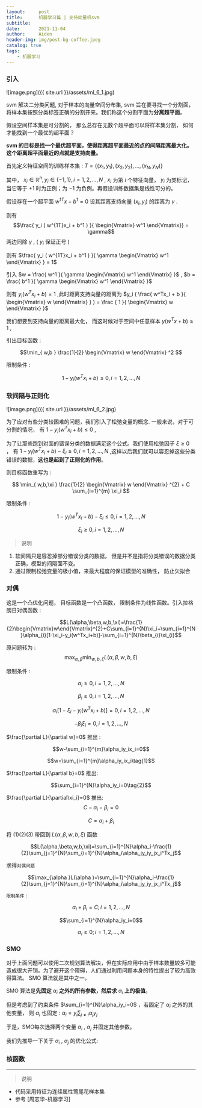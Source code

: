 ```yaml
---
layout:     post
title:      机器学习篇 | 支持向量机svm
subtitle:   
date:       2021-11-04
author:     Aiden
header-img: img/post-bg-coffee.jpeg
catalog: true 
tags:
    - 机器学习
---
```


### 引入 


![image.png]({{ site.url }}/assets/ml_6_1.jpg)


svm 解决二分类问题, 对于样本的向量空间分布集, svm 旨在要寻找一个分割面，将样本集按照分类标签正确的分割开来。我们称这个分割平面为**分离超平面**。

假设空间样本集是可分割的， 那么总存在无数个超平面可以将样本集分割， 如何才能找到一个最优的超平面？ 

**svm 的目标是找一个最优超平面，使得距离超平面最近的点的间隔距离最大化。 这个距离超平面最近的点就是支持向量。**


首先定义特征空间的训练样本集 : $T=\lbrace (x_1, y_1), (x_2, y_2), ..., (x_N, y_N)  \rbrace$

其中， $x_i \in \mathbb{R}^{n}, y_{i} \in \lbrace -1, 1 \rbrace, i = 1, 2, ..., N$ , $x_i$ 为第 $i$ 个特征向量， $y_i$ 为类标记，当它等于 $+1$ 时为正例；为 $-1$ 为负例。再假设训练数据集是线性可分的。


假设存在一个超平面 $w^{1T}x + b^1 = 0$
设其距离支持向量 $(x_i, y_i)$ 的距离为 $\gamma$ .

则有 $$\frac{ y_i ( w^{1T}x_i + b^1 ) }{ \begin{Vmatrix} w^1 \end{Vmatrix}}  = \gamma$$ 
两边同除 $\gamma$ , ( $y_i$ 保证正号 )

则有 $\frac{ y_i ( w^{1T}x_i + b^1 ) }{ \gamma \begin{Vmatrix} w^1 \end{Vmatrix} } = 1$

引入 $w = \frac{ w^1 }{ \gamma \begin{Vmatrix} w^1 \end{Vmatrix} }$ , $b = \frac{ b^1 }{ \gamma \begin{Vmatrix} w^1 \end{Vmatrix} }$

则有 $y_i ( w^Tx_i + b ) = 1$ ,此时距离支持向量的距离为 $y_i ( \frac{ w^Tx_i + b }{ \begin{Vmatrix} w \end{Vmatrix} } ) = \frac { 1 }{ \begin{Vmatrix} w \end{Vmatrix} }$
 
我们想要到支持向量的距离最大化， 而这时候对于空间中任意样本 $y ( w^T x + b ) \geq 1$ ,  

引出目标函数 : 

$$\min_{ w,b } \frac{1}{2}  \begin{Vmatrix} w \end{Vmatrix} ^2 $$

限制条件 :
 
$$1-y_i(w^T x_i +b) \leq 0 ,  i = 1,2,...,N$$

### 软间隔与正则化

![image.png]({{ site.url }}/assets/ml_6_2.jpg)

为了应对有些分类较困难的问题，我们引入了松弛变量的概念.
一般来说，对于可分割的情况， 有 $1-y_i(w^T x_i +b) \leq 0$ , 

为了让那些跑到对面的错误分类的数据满足这个公式。我们使用松弛因子 $\xi \geq 0$ ， 有 $1-y_i(w^T x_i +b) - \xi_{i} \leq 0, i = 1,2,...,N$ ,这样以后我们就可以容忍掉这些分类错误的数据，**这也是起到了正则化的作用**。

则目标函数重写为 : 

$$ \min_{ w,b,\xi } \frac{1}{2}  \begin{Vmatrix} w \end{Vmatrix} ^{2} + C \sum_{i=1}^{m} \xi_i $$

限制条件 : 

$$1-y_i(w^T x_i +b) - \xi_{i} \leq 0, i = 1,2,...,N$$

$$\xi_i \geq 0, i=1,2,...,N$$

> 说明 

1. 软间隔只是容忍掉部分错误分类的数据， 但是并不是指将分类错误的数据分类正确，模型的间隔面不变。
2. 通过限制松弛变量的极小值，来最大程度的保证模型的准确性， 防止欠拟合


### 对偶

这是一个凸优化问题， 目标函数是一个凸函数， 限制条件为线性函数。引入拉格朗日对偶函数 : 

$$L(\alpha,\beta,w,b,\xi)=\frac{1}{2}\begin{Vmatrix}w\end{Vmatrix}^{2}+C\sum_{i=1}^{N}\xi_i+\sum_{i=1}^{N}\alpha_{i}[1-\xi_i-y_i(w^Tx_i+b)]-\sum_{i=1}^{N}\beta_{i}\xi_{i}$$

原问题转为 :
$$\max_{\alpha,\beta}\min_{w,b,\xi}L(\alpha,\beta,w,b,\xi)$$

限制条件 : 

$$\alpha_i \geq 0, i=1,2,...,N$$

$$\beta_i \geq 0,i=1,2,...,N$$

$$\alpha_{i}[1-\xi_i-y_i(w^Tx_i+b)]=0,i=1,2,...,N$$

$$-\beta_{i}\xi_{i}=0,i=1,2,...,N$$

$\frac{\partial L}{\partial w}=0$ 推出 : 

$$w-\sum_{i=1}^{m}\alpha_iy_ix_i=0$$

$$w=\sum_{i=1}^{m}\alpha_iy_ix_i\tag{1}$$

$\frac{\partial L}{\partial b}=0$ 推出:

$$\sum_{i=1}^{N}\alpha_iy_i=0\tag{2}$$

$\frac{\partial L}{\partial\xi_i}=0$ 推出:
$$C-\alpha_i-\beta_i=0$$

$$C=\alpha_i+\beta_i\tag{3}$$

将 $(1)(2)(3)$ 带回到 $L(\alpha,\beta,w,b,\xi)$ 函数

$$L(\alpha,\beta,w,b,\xi)=\sum_{i=1}^{N}\alpha_i-\frac{1}{2}\sum_{j=1}^{N}\sum_{i=1}^{N}\alpha_i\alpha_jy_iy_jx_i^Tx_j$$

求得`对偶问题`

$$\max_{\alpha }L(\alpha )=\sum_{i=1}^{N}\alpha_i-\frac{1}{2}\sum_{j=1}^{N}\sum_{i=1}^{N}\alpha_i\alpha_jy_iy_jx_i^Tx_j$$

`限制条件` : 

$$\alpha_i+\beta_i=C; i=1,2,...,N$$

$$\sum_{i=1}^{N}\alpha_iy_i=0$$

$$\alpha_i \geq 0; i=1,2,...,N$$


### SMO 

对于上面问题可以使用二次规划算法解决，但在实际应用中由于样本数量较多可能造成很大开销。为了避开这个障碍，人们通过利用问题本身的特性提出了较为高效得算法。
SMO 算法就是其中之一。


SMO 算法是**先固定** $\alpha_i$ **之外的所有参数，然后求** $\alpha_i$ **上的极值**。

但是考虑到了约束条件 $\sum_{i=1}^{N}\alpha_iy_i=0$ ，若固定了 $\alpha_i$ 之外的其他变量， 则 $\alpha_i$ 也固定 : $\alpha_i=y_i\sum_{j\neq i}\alpha_jy_j$

于是，SMO每次选择两个变量 $\alpha_i$ , $\alpha_j$ 并固定其他参数。


我们先推导一下关于 $\alpha_i$ , $\alpha_j$ 的优化公式:

### 核函数

---


> 说明

- 代码采用特征为连续属性莺尾花样本集
- 参考 [周志华-机器学习]